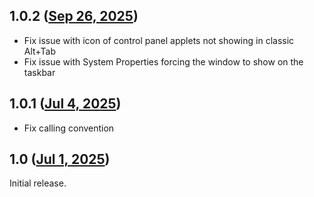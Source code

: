 ## 1.0.2 ([Sep 26, 2025](https://github.com/ramensoftware/windhawk-mods/blob/0463072820d46c7cdb6ef91b5d8c90b0c9ab3877/mods/no-properties-icon.wh.cpp))

* Fix issue with icon of control panel applets not showing in classic Alt+Tab
* Fix issue with System Properties forcing the window to show on the taskbar

## 1.0.1 ([Jul 4, 2025](https://github.com/ramensoftware/windhawk-mods/blob/44ce7b23ea3db90ef619aaae50bd1f4dd38550ef/mods/no-properties-icon.wh.cpp))

* Fix calling convention

## 1.0 ([Jul 1, 2025](https://github.com/ramensoftware/windhawk-mods/blob/6a6232d08f4aa992db667fd3f0c237af31fbfc3c/mods/no-properties-icon.wh.cpp))

Initial release.
